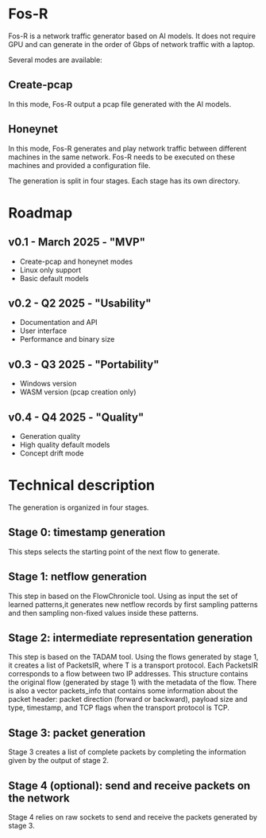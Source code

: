 # Fos-R

Fos-R is a network traffic generator based on AI models. It does not require GPU and can generate in the order of Gbps of network traffic with a laptop.

Several modes are available:

## Create-pcap

In this mode, Fos-R output a pcap file generated with the AI models.

## Honeynet

In this mode, Fos-R generates and play network traffic between different machines in the same network.
Fos-R needs to be executed on these machines and provided a configuration file.

The generation is split in four stages. Each stage has its own directory.

# Roadmap

## v0.1 - March 2025 - "MVP"

- Create-pcap and honeynet modes
- Linux only support
- Basic default models

## v0.2 - Q2 2025 - "Usability"

- Documentation and API
- User interface
- Performance and binary size

## v0.3 - Q3 2025 - "Portability"

- Windows version
- WASM version (pcap creation only)

## v0.4 - Q4 2025 - "Quality"

- Generation quality
- High quality default models
- Concept drift mode

# Technical description

The generation is organized in four stages.

## Stage 0: timestamp generation

This steps selects the starting point of the next flow to generate.

## Stage 1: netflow generation

This step in based on the FlowChronicle tool. Using as input the set of learned patterns,it generates new netflow records by first sampling patterns and then sampling non-fixed values inside these patterns.

## Stage 2: intermediate representation generation

This step is based on the TADAM tool. Using the flows generated by stage 1, it creates a list of PacketsIR<T>, where T is a transport protocol. Each PacketsIR<T> corresponds to a flow between two IP addresses. This structure contains the original flow (generated by stage 1) with the metadata of the flow. There is also a vector packets_info that contains some information about the packet header: packet direction (forward or backward), payload size and type, timestamp, and TCP flags when the transport protocol is TCP.

## Stage 3: packet generation

Stage 3 creates a list of complete packets by completing the information given by the output of stage 2.

## Stage 4 (optional): send and receive packets on the network

Stage 4 relies on raw sockets to send and receive the packets generated by stage 3.

